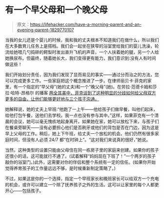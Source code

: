 # 有一个早父母和一个晚父母

> 原文：<https://lifehacker.com/have-a-morning-parent-and-an-evening-parent-1829770107>



当我的女儿还是个婴儿的时候，我和我的丈夫根本不知道我们在做什么，所以我们在大多数育儿任务上是搭档。我们会一起坐在狭窄的浴室里给我们的婴儿洗澡，轮流给她喂几勺捣碎的鳄梨时发出直升飞机的声音，一个人扶着她的腿，另一个人给她换尿布。但最终，随着她长大，我们变得更有能力，我们意识到:没有人有时间做这些！

我们开始划分责任，因为我们发现了显而易见的事实——通过分而治之的方法，您可以完成更多工作。一些家庭把这个概念推进了一步。在律师丽贝卡·菲克的家里，有一个指定的“早父母”(她的丈夫)和一个“晚父母”(她)。在劳拉·范德卡姆和莎拉·哈特-昂格尔 的播客 [两全其美中，菲克谈到了这种明显的分歧如何给父母双方更多的自由，让他们能够更好地与三个孩子沟通。](https://lauravanderkam.com/2018/02/podcast-discussion-thread-putting-hours-kids-little/)

她解释说，她的丈夫上早班:“他跑了一上午——他给孩子们做早餐，叫他们起床，给他打包午餐，送他们去学校。我一点也没有参与其中。”这样，如果菲克有一个清晨的会议，她可以毫无愧疚地起身离开。如果她在家，她可以放松下来，与孩子们在餐桌旁聊天——没有必要担心他们是否刷牙或他们的背包是否在门边，因为这是早上父母的工作。稍后，她上下午班，给丈夫一个放松的机会。他们仍然有很多家庭时间，但没有人必须 24/7 都“在时钟上”。“这对我们来说真的很好，”她说。

当然，这种类型的设置只能由父母住在同一栋房子里的家庭来创建。如果你的孩子还很小的话，这可能就行不通了。(试着解释“妈妈现在下班了！”一个两岁的孩子敲你的浴室门。)此外，这需要对你的伴侣和整个系统有一定的信任。(如果你开始觉得养育孩子的工作量远远不够，是时候重新制定策略了。)

不过，如果这是你的一个选择，指定一个早班家长和晚班家长可以给双方一个充电的机会，或许可以建立一个除了抚养孩子之外的生活。这可以让家里的每个人都更开心——包括孩子。